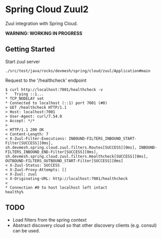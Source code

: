 # Spring Cloud Zuul2

Zuul integration with Spring Cloud.

**WARNING: WORKING IN PROGRESS**

## Getting Started

Start zuul server

```
./src/test/java/rocks/devmesh/spring/cloud/zuul/Application#main
```

Request to the '/healthcheck' endpoint

```
$ curl http://localhost:7001/healthcheck -v
*   Trying ::1...
* TCP_NODELAY set
* Connected to localhost (::1) port 7001 (#0)
> GET /healthcheck HTTP/1.1
> Host: localhost:7001
> User-Agent: curl/7.54.0
> Accept: */*
>
< HTTP/1.1 200 OK
< Content-Length: 7
< X-Zuul-Filter-Executions: INBOUND-FILTERS_INBOUND_START-Filter[SUCCESS][0ms], sh.devmesh.spring.cloud.zuul.filters.Routes[SUCCESS][0ms], INBOUND-FILTERS_INBOUND_END-Filter[SUCCESS][0ms], sh.devmesh.spring.cloud.zuul.filters.Healthcheck[SUCCESS][0ms], OUTBOUND-FILTERS_OUTBOUND_START-Filter[SUCCESS][0ms]
< X-Zuul-Status: SUCCESS
< X-Zuul-Proxy-Attempts: []
< X-Zuul: zuul
< X-Originating-URL: http://localhost:7001/healthcheck
<
* Connection #0 to host localhost left intact
healthy%
```

## TODO

- Load filters from the spring context
- Abstract discovery cloud so that other discovery clients (e.g. consul) can be used.
